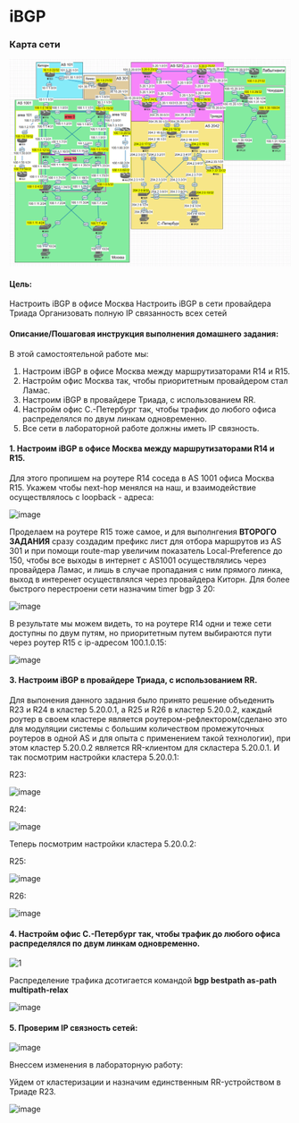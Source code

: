 # iBGP


### Карта сети
![Карта сети](image.png)


#### Цель:

Настроить iBGP в офисе Москва
Настроить iBGP в сети провайдера Триада
Организовать полную IP связанность всех сетей



#### Описание/Пошаговая инструкция выполнения домашнего задания:

В этой самостоятельной работе мы:

1. Настроим iBGP в офисе Москва между маршрутизаторами R14 и R15.
2. Настройм офис Москва так, чтобы приоритетным провайдером стал Ламас.
3. Настроим iBGP в провайдере Триада, с использованием RR.
4. Настройм офис С.-Петербург так, чтобы трафик до любого офиса распределялся по двум линкам одновременно.
5. Все сети в лабораторной работе должны иметь IP связность.





#### 1. Настроим iBGP в офисе Москва между маршрутизаторами R14 и R15.

Для этого пропишем на роутере R14 соседа в AS 1001 офиса Москва R15. Укажем чтобы next-hop менялся на наш, и взаимодействие осуществлялось с loopback - адреса:



![image](https://github.com/SalminKHV/OTUS/assets/130359715/42b1241f-11de-47c5-beb3-af4da2d75e3b)



Проделаем на роутере R15 тоже самое, и для выполнгения **ВТОРОГО ЗАДАНИЯ** сразу создадим префикс лист для отбора маршрутов из AS 301 и при помощи route-map увеличим показатель Local-Preference до 150,  чтобы все выходы в интернет с AS1001 осуществлялись через провайдера Ламас, и лишь в случае пропадания с ним прямого линка, выход в интеренет осуществлялся через провайдера Киторн. Для более быстрого перестроени сети назначим timer bgp 3 20:

![image](https://github.com/SalminKHV/OTUS/assets/130359715/203d8587-a9fb-4edb-9bdd-82a0660149c0)



В результате мы можем видеть, то на роутере R14 одни и теже сети доступны по двум путям, но приоритетным путем выбираются пути через роутер R15 c ip-адресом 100.1.0.15:

![image](https://github.com/SalminKHV/OTUS/assets/130359715/925f487d-2fd5-440e-9b4e-966c5d5d064c)



#### 3. Настроим iBGP в провайдере Триада, с использованием RR.

Для выпонения данного задания было принято решение объеденить R23 и R24 в кластер 5.20.0.1, а R25 и R26 в кластер 5.20.0.2, каждый роутер в своем кластере является роутером-рефлектором(сделано это для модуляции системы с большим количеством промежуточных роутеров в одной AS и для опыта с применением такой технологии), при этом кластер 5.20.0.2  является RR-клиентом для скластера 5.20.0.1.  И так посмотрим настройки кластера 5.20.0.1:

R23:

![image](https://github.com/SalminKHV/OTUS/assets/130359715/2581c617-a6f3-4736-806a-ee3bfb68ea9e)



R24: 

![image](https://github.com/SalminKHV/OTUS/assets/130359715/e62f7370-fcc1-406a-a2bd-00b36c9365ba)

Теперь посмотрим настройки кластера 5.20.0.2:

R25:

![image](https://github.com/SalminKHV/OTUS/assets/130359715/0897cd41-eca4-4026-8a51-6f71d67dca8c)

R26: 

![image](https://github.com/SalminKHV/OTUS/assets/130359715/3164ce2e-e780-4828-9923-a72d82ea965c)



#### 4. Настройм офис С.-Петербург так, чтобы трафик до любого офиса распределялся по двум линкам одновременно.



![1](https://github.com/SalminKHV/OTUS/assets/130359715/f99bc4da-0580-4f9e-bd0d-ca4680a07579)



Распределение трафика дсотигается командой **bgp bestpath as-path multipath-relax**

![image](https://github.com/SalminKHV/OTUS/assets/130359715/73d776ad-3313-4ec2-b637-38bf7f26f3e2)



#### 5. Проверим IP связность сетей:

![image](https://github.com/SalminKHV/OTUS/assets/130359715/4a920a94-ca80-442b-af7e-225e39b27b67)



Внессем изменения в лабораторную работу:

Уйдем от кластеризации и назначим единственным RR-устройством в Триаде R23.

![image](https://github.com/SalminKHV/OTUS/assets/130359715/caed9b1f-6c36-4aac-81c2-ce1678aefd2b)























